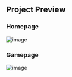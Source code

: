 ## Project Preview
### Homepage
![image](https://user-images.githubusercontent.com/56284497/174229353-26975b6a-6d38-4b20-82c7-cbb68691d1e0.png)

### Gamepage
![image](https://user-images.githubusercontent.com/56284497/174229388-f6383deb-11a2-472e-bad5-3818924cefdc.png)
